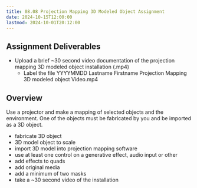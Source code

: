 ```yaml
---
title: 08.08 Projection Mapping 3D Modeled Object Assignment
date: 2024-10-15T12:00:00
lastmod: 2024-10-01T20:12:00
---
```


## Assignment Deliverables

- Upload a brief ~30 second video documentation of the projection mapping 3D modeled object installation (.mp4)
  - Label the file YYYYMMDD Lastname Firstname Projection Mapping 3D modeled object Video.mp4

## Overview

Use a projector and make a mapping of selected objects and the environment. One of the objects must be fabricated by you and be imported as a 3D object.

- fabricate 3D object
- 3D model object to scale
- import 3D model into projection mapping software
- use at least one control on a generative effect, audio input or other
- add effects to quads
- add original media
- add a minimum of two masks
- take a ~30 second video of the installation
